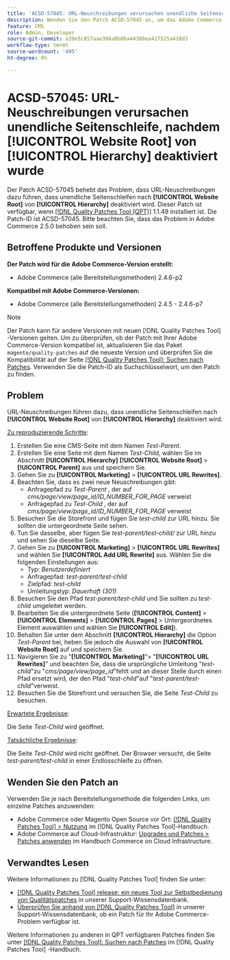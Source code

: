 ```yaml
---
title: 'ACSD-57045: URL-Neuschreibungen verursachen unendliche Seitenschleifen, nachdem [!UICONTROL Website Root] von [!UICONTROL Hierarchy] deaktiviert wurde.'
description: Wenden Sie den Patch ACSD-57045 an, um das Adobe Commerce-Problem zu beheben, bei dem URL-Neuschreibungen zu unendlichen Seitenschleifen führen, nachdem [!UICONTROL Website Root] von [!UICONTROL Hierarchy] deaktiviert wurde.
feature: CMS
role: Admin, Developer
source-git-commit: a39e5c857aae398a0b0ba44308ea417525a410d3
workflow-type: tm+mt
source-wordcount: '495'
ht-degree: 0%

---
```



# ACSD-57045: URL-Neuschreibungen verursachen unendliche Seitenschleife, nachdem [!UICONTROL Website Root] von [!UICONTROL Hierarchy] deaktiviert wurde

Der Patch ACSD-57045 behebt das Problem, dass URL-Neuschreibungen dazu führen, dass unendliche Seitenschleifen nach **[!UICONTROL Website Root]** von **[!UICONTROL Hierarchy]** deaktiviert wird. Dieser Patch ist verfügbar, wenn [[!DNL Quality Patches Tool (QPT)]](/help/announcements/adobe-commerce-announcements/magento-quality-patches-released-new-tool-to-self-serve-quality-patches.md) 1.1.49 installiert ist. Die Patch-ID ist ACSD-57045. Bitte beachten Sie, dass das Problem in Adobe Commerce 2.5.0 behoben sein soll.

## Betroffene Produkte und Versionen

**Der Patch wird für die Adobe Commerce-Version erstellt:**

* Adobe Commerce (alle Bereitstellungsmethoden) 2.4.6-p2

**Kompatibel mit Adobe Commerce-Versionen:**

* Adobe Commerce (alle Bereitstellungsmethoden) 2.4.5 - 2.4.6-p7

>[!NOTE]
>
>Der Patch kann für andere Versionen mit neuen [!DNL Quality Patches Tool] -Versionen gelten. Um zu überprüfen, ob der Patch mit Ihrer Adobe Commerce-Version kompatibel ist, aktualisieren Sie das Paket `magento/quality-patches` auf die neueste Version und überprüfen Sie die Kompatibilität auf der Seite [[!DNL Quality Patches Tool]: Suchen nach Patches](https://experienceleague.adobe.com/tools/commerce-quality-patches/index.html). Verwenden Sie die Patch-ID als Suchschlüsselwort, um den Patch zu finden.

## Problem

URL-Neuschreibungen führen dazu, dass unendliche Seitenschleifen nach **[!UICONTROL Website Root]** von **[!UICONTROL Hierarchy]** deaktiviert wird.

<u>Zu reproduzierende Schritte</u>:

1. Erstellen Sie eine CMS-Seite mit dem Namen *Test-Parent*.
1. Erstellen Sie eine Seite mit dem Namen *Test-Child*, wählen Sie im Abschnitt **[!UICONTROL Hierarchy]** **[!UICONTROL Website Root]** > **[!UICONTROL Parent]** aus und speichern Sie.
1. Gehen Sie zu **[!UICONTROL Marketing]** > **[!UICONTROL URL Rewrites]**.
1. Beachten Sie, dass es zwei neue Neuschreibungen gibt:
   * Anfragepfad zu *Test-Parent* , der auf *cms/page/view/page_id/ID_NUMBER_FOR_PAGE* verweist
   * Anfragepfad zu *Test-Child* , der auf *cms/page/view/page_id/ID_NUMBER_FOR_PAGE* verweist
1. Besuchen Sie die Storefront und fügen Sie *test-child* zur URL hinzu. Sie sollten die untergeordnete Seite sehen.
1. Tun Sie dasselbe, aber fügen Sie *test-parent/test-child/* zur URL hinzu und sehen Sie dieselbe Seite.
1. Gehen Sie zu **[!UICONTROL Marketing]** > **[!UICONTROL URL Rewrites]** und wählen Sie **[!UICONTROL Add URL Rewrite]** aus. Wählen Sie die folgenden Einstellungen aus:
   * Typ: *Benutzerdefiniert*
   * Anfragepfad: *test-parent/test-child*
   * Zielpfad: *test-child*
   * Umleitungstyp: *Dauerhaft (301)*
1. Besuchen Sie den Pfad *test-parent/test-child* und Sie sollten zu *test-child* umgeleitet werden.
1. Bearbeiten Sie die untergeordnete Seite (**[!UICONTROL Content]** > **[!UICONTROL Elements]** > **[!UICONTROL Pages]** > Untergeordnetes Element auswählen und wählen Sie **[!UICONTROL Edit]**).
1. Behalten Sie unter dem Abschnitt **[!UICONTROL Hierarchy]** die Option *Test-Parent* bei, heben Sie jedoch die Auswahl von **[!UICONTROL Website Root]** auf und speichern Sie.
1. Navigieren Sie zu &quot;**[!UICONTROL Marketing]**&quot;> &quot;**[!UICONTROL URL Rewrites]**&quot; und beachten Sie, dass die ursprüngliche Umleitung &quot;*test-child*&quot;zu &quot;*cms/page/view/page_id*&quot;fehlt und an dieser Stelle durch einen Pfad ersetzt wird, der den Pfad &quot;*test-child*&quot;auf &quot;*test-parent/test-child*&quot;verweist.
1. Besuchen Sie die Storefront und versuchen Sie, die Seite *Test-Child* zu besuchen.

<u>Erwartete Ergebnisse</u>:

Die Seite *Test-Child* wird geöffnet.

<u>Tatsächliche Ergebnisse</u>:

Die Seite *Test-Child* wird nicht geöffnet. Der Browser versucht, die Seite *test-parent/test-child* in einer Endlosschleife zu öffnen.

## Wenden Sie den Patch an

Verwenden Sie je nach Bereitstellungsmethode die folgenden Links, um einzelne Patches anzuwenden:

* Adobe Commerce oder Magento Open Source vor Ort: [[!DNL Quality Patches Tool] > Nutzung](https://experienceleague.adobe.com/docs/commerce-operations/tools/quality-patches-tool/usage.html) im [!DNL Quality Patches Tool]-Handbuch.
* Adobe Commerce auf Cloud-Infrastruktur: [Upgrades und Patches > Patches anwenden](https://experienceleague.adobe.com/docs/commerce-cloud-service/user-guide/develop/upgrade/apply-patches.html) im Handbuch Commerce on Cloud Infrastructure.

## Verwandtes Lesen

Weitere Informationen zu [!DNL Quality Patches Tool] finden Sie unter:

* [[!DNL Quality Patches Tool] release: ein neues Tool zur Selbstbedienung von Qualitätspatches](/help/announcements/adobe-commerce-announcements/magento-quality-patches-released-new-tool-to-self-serve-quality-patches.md) in unserer Support-Wissensdatenbank.
* [Überprüfen Sie anhand von  [!DNL Quality Patches Tool]](/help/support-tools/patches-available-in-qpt-tool/check-patch-for-magento-issue-with-magento-quality-patches.md) in unserer Support-Wissensdatenbank, ob ein Patch für Ihr Adobe Commerce-Problem verfügbar ist.

Weitere Informationen zu anderen in QPT verfügbaren Patches finden Sie unter [[!DNL Quality Patches Tool]: Suchen nach Patches](https://experienceleague.adobe.com/tools/commerce-quality-patches/index.html) im [!DNL Quality Patches Tool] -Handbuch.
